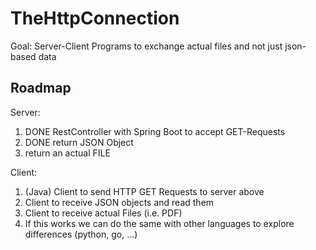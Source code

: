 # TheHttpConnection

Goal: Server-Client Programs to exchange actual files and not just json-based data

## Roadmap
Server:
1. DONE RestController with Spring Boot to accept GET-Requests
2. DONE return JSON Object
3. return an actual FILE


Client:
1. (Java) Client to send HTTP GET Requests to server above
2. Client to receive JSON objects and read them
3. Client to receive actual Files (i.e. PDF)
4. If this works we can do the same with other languages to explore differences (python, go, ...)
